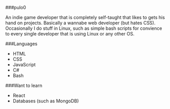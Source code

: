 ###pulo0

An indie game developer that is completely self-taught that likes to gets his hand on projects. Basically a wannabe web developer (but hates CSS). Occasionally I do stuff in Linux, such as simple bash scripts for convience to every single developer that is using Linux or any other OS.

###Languages
- HTML
- CSS
- JavaScript
- C#
- Bash

###Want to learn
- React
- Databases (such as MongoDB)
<!--
**pulo0/pulo0** is a ✨ _special_ ✨ repository because its `README.md` (this file) appears on your GitHub profile.

Here are some ideas to get you started:

- 🔭 I’m currently working on ...
- 🌱 I’m currently learning ...
- 👯 I’m looking to collaborate on ...
- 🤔 I’m looking for help with ...
- 💬 Ask me about ...
- 📫 How to reach me: ...
- 😄 Pronouns: ...
- ⚡ Fun fact: ...
-->
